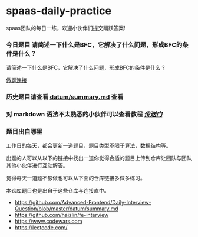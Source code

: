 # spaas-daily-practice
spaas团队的每日一练，欢迎小伙伴们提交踊跃答案!



### 今日题目 请简述一下什么是BFC，它解决了什么问题，形成BFC的条件是什么？

请简述一下什么是BFC，它解决了什么问题，形成BFC的条件是什么？

[做题连接](https://github.com/spaasteam/spaas-daily-practice/issues/96)

<!-- end -->


### 历史题目请查看 [datum/summary.md](./datum/summary.md) 查看


### 对 markdown 语法不太熟悉的小伙伴可以查看教程 [*传送门*](https://github.com/younghz/Markdown)

### 题目出自哪里

工作日的每天，都会更新一道题目，题目类型不限于算法，数据结构等。

出题的人可以从以下的链接中找出一道你觉得合适的题目上传到仓库让团队与团队其他小伙伴进行互动解答。

觉得每天一道题不够做也可以从下面的仓库链接多做多练习。

本仓库题目也是出自于这些仓库与连接直中。

- https://github.com/Advanced-Frontend/Daily-Interview-Question/blob/master/datum/summary.md
- https://github.com/haizlin/fe-interview
- https://www.codewars.com
- https://leetcode.com/
